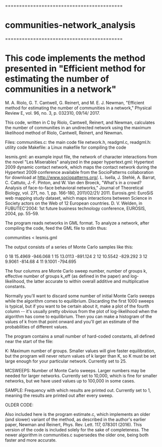 ==========================================
# communities-network_analysis
==========================================
# This code implements the method presented in "Efficient method for estimating the number of communities in a network"

M. A. Riolo, G. T. Cantwell, G. Reinert, and M. E. J. Newman, "Efficient method for estimating the number of communities in a network," Physical Review E, vol. 96, no. 3, p. 032310, 09/14/ 2017.

This code, written in C by Riolo, Cantwell, Reinert, and Newman, calculates the number of communities in an
undirected network using the maximum likelihood method of Riolo, Cantwell,
Reinert, and Newman.

Files:
  communities.c: the main code file
  network.h, readgml.c, readgml.h: utility code
  Makefile: a Linux makefile for compiling the code
  
  lesmis.gml: an example input file, the network of character interactions
    from the novel "Les Miserables" analyzed in the paper
  hypertext.gml: Hypertext 2009 dynamic contact network, which maps the contact network during the Hypertext 2009 conference
    available from the SocioPatterns collaboration for download at http://www.sociopatterns.org/.
    L. Isella, J. Stehlé, A. Barrat, C. Cattuto, J.-F. Pinton, and W. Van den Broeck, "What's in a crowd? Analysis of face-to-face    behavioral networks," Journal of Theoretical Biology, vol. 271, no. 1, pp. 166-180, 2011/02/21/ 2011.
  Eurosis.gml: EuroSiS web mapping study dataset, which maps interactions between Science in Society actors on the Web of 12 European countries.
    D. V. Welden, in FUBUTEC’2004: 1st future business technology conference, EUROSIS, 2004, pp. 55–59.
     

The program reads networks in GML format.  To analyze a network, after
compiling the code, feed the GML file to stdin thus:

communities < lesmis.gml

The output consists of a series of Monte Carlo samples like this:

0 18 15.4969 -946.068
1 15 13.0113 -891.124
2 12 10.5542 -829.292
3 12 9.9061 -814.68
4 11 9.1001 -794.695

The four columns are Monte Carlo sweep number, number of groups k,
effective number of groups k_eff (as defined in the paper) and
log-likelihood, the latter accurate to within overall additive and
multiplicative constants.

Normally you'll want to discard some number of initial Monte Carlo sweeps
while the algorithm comes to equilibrium.  Discarding the first 1000 sweeps
is typical, but if you want to be certain about it, make a plot of the
fourth column -- it's usually pretty obvious from the plot of
log-likelihood when the algorithm has come to equilibrium.  Then you can
make a histogram of the values of k from that point onward and you'll get
an estimate of the probabilities of different values.

The program contains a small number of hard-coded constants, all defined
near the start of the file:

K: Maximum number of groups.  Smaller values will give faster
  equilibration, but the program will never return values of k larger than
  K, so K must be set large enough for your particular network.  Currently
  set to 25.

MCSWEEPS: Number of Monte Carlo sweeps.  Larger numbers may be needed for
  larger networks.  Currently set to 10,000, which is fine for smaller
  networks, but we have used values up to 100,000 in some cases.

SAMPLE: Frequency with which results are printed out.  Currently set to 1,
meaning the results are printed out after every sweep.


OLDER CODE:

Also included here is the program estimate.c, which implements an older
(and slower) variant of the method, as described in the author's earlier paper,
Newman and Reinert, Phys. Rev. Lett. 117, 078301 (2016).  This version of
the code is included solely for the sake of completeness.  The newer
algorithm in communities.c supersedes the older one, being both faster and
more accurate.
